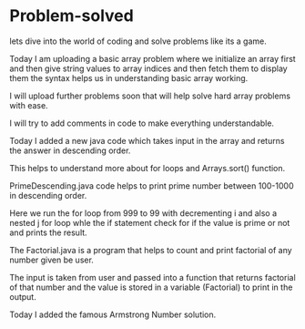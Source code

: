 # Problem-solved
lets dive into the world of coding and solve problems like its a game.

Today I am uploading a basic array problem where we initialize an array first and then give string values to array indices and then fetch them to display them the syntax helps us in understanding basic array working.

I will upload further problems soon that will help solve hard array problems with ease.

I will try to add comments in code to make everything understandable.

Today I added a new java code which takes input in the array and returns the answer in descending order. 

This helps to understand more about for loops and Arrays.sort() function.

PrimeDescending.java code helps to print prime number between 100-1000 in descending order.

Here we run the for loop from 999 to 99 with decrementing i and also a nested j for loop whle the if statement check for if the value is prime or not and prints the result.

The Factorial.java is a program that helps to count and print factorial of any number given be user.

The input is taken from user and passed into a function that returns factorial of that number and the value is stored in a variable (Factorial) to print in the output.

Today I added the famous Armstrong Number solution.
